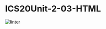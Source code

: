 # ICS20Unit-2-03-HTML
[![linter](https://github.com/Samir-Allaham/ICS20Unit-2-03-HTML/workflows/linter/badge.svg)](https://github.com/marketplace/actions/super-linter)
